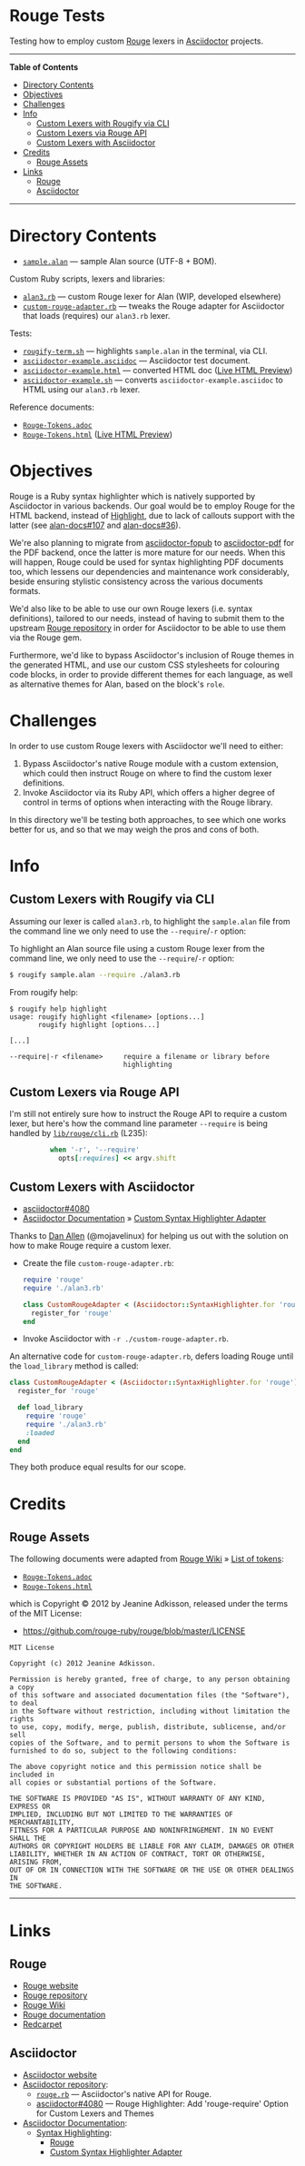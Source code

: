 # Rouge Tests

Testing how to employ custom [Rouge] lexers in [Asciidoctor] projects.


-----

**Table of Contents**

<!-- MarkdownTOC autolink="true" bracket="round" autoanchor="false" lowercase="only_ascii" uri_encoding="true" levels="1,2,3" -->

- [Directory Contents](#directory-contents)
- [Objectives](#objectives)
- [Challenges](#challenges)
- [Info](#info)
    - [Custom Lexers with Rougify via CLI](#custom-lexers-with-rougify-via-cli)
    - [Custom Lexers via Rouge API](#custom-lexers-via-rouge-api)
    - [Custom Lexers with Asciidoctor](#custom-lexers-with-asciidoctor)
- [Credits](#credits)
    - [Rouge Assets](#rouge-assets)
- [Links](#links)
    - [Rouge](#rouge)
    - [Asciidoctor](#asciidoctor)

<!-- /MarkdownTOC -->

-----

# Directory Contents

- [`sample.alan`][sample.alan] — sample Alan source (UTF-8 + BOM).

Custom Ruby scripts, lexers and libraries:

- [`alan3.rb`][alan3.rb] — custom Rouge lexer for Alan (WIP, developed elsewhere)
- [`custom-rouge-adapter.rb`][custom-rouge-adapter.rb] — tweaks the Rouge adapter for Asciidoctor that loads (requires) our `alan3.rb` lexer.

Tests:

- [`rougify-term.sh`][rougify-term.sh] — highlights `sample.alan` in the terminal, via CLI.
- [`asciidoctor-example.asciidoc`][asciidoctor-example.asciidoc] — Asciidoctor test document.
- [`asciidoctor-example.html`][asciidoctor-example.html] — converted HTML doc ([Live HTML Preview][ADoc Ex Live])
- [`asciidoctor-example.sh`][asciidoctor-example.sh] — converts `asciidoctor-example.asciidoc` to HTML using our `alan3.rb` lexer.

Reference documents:

- [`Rouge-Tokens.adoc`][Rouge-Tokens.adoc]
- [`Rouge-Tokens.html`][Rouge-Tokens.html] ([Live HTML Preview][Tokens Live])


# Objectives

Rouge is a Ruby syntax highlighter which is natively supported by Asciidoctor in various backends.
Our goal would be to employ Rouge for the HTML backend, instead of [Highlight], due to lack of callouts support with the latter (see [alan-docs#107] and [alan-docs#36]).

We're also planning to migrate from [asciidoctor-fopub] to [asciidoctor-pdf] for the PDF backend, once the latter is more mature for our needs.
When this will happen, Rouge could be used for syntax highlighting PDF documents too, which lessens our dependencies and maintenance work considerably, beside ensuring stylistic consistency across the various documents formats.

We'd also like to be able to use our own Rouge lexers (i.e. syntax definitions), tailored to our needs, instead of having to submit them to the upstream [Rouge repository] in order for Asciidoctor to be able to use them via the Rouge gem.

Furthermore, we'd like to bypass Asciidoctor's inclusion of Rouge themes in the generated HTML, and use our custom CSS stylesheets for colouring code blocks, in order to provide different themes for each language, as well as alternative themes for Alan, based on the block's `role`.

# Challenges

In order to use custom Rouge lexers with Asciidoctor we'll need to either:

1. Bypass Asciidoctor's native Rouge module with a custom extension, which could then instruct Rouge on where to find the custom lexer definitions.
2. Invoke Asciidoctor via its Ruby API, which offers a higher degree of control in terms of options when interacting with the Rouge library.

In this directory we'll be testing both approaches, to see which one works better for us, and so that we may weigh the pros and cons of both.


# Info

## Custom Lexers with Rougify via CLI

Assuming our lexer is called `alan3.rb`, to highlight the `sample.alan` file from the command line we only need to use the `--require`/`-r` option:

To highlight an Alan source file using a custom Rouge lexer from the command line, we only need to use the `--require`/`-r` option:

```bash
$ rougify sample.alan --require ./alan3.rb
```

From rougify help:

```
$ rougify help highlight
usage: rougify highlight <filename> [options...]
       rougify highlight [options...]

[...]

--require|-r <filename>     require a filename or library before
                            highlighting
```


## Custom Lexers via Rouge API

I'm still not entirely sure how to instruct the Rouge API to require a custom lexer, but here's how the command line parameter `--require` is being handled by [`lib/rouge/cli.rb`][cli.rb] (L235):

```ruby
          when '-r', '--require'
            opts[:requires] << argv.shift
```

## Custom Lexers with Asciidoctor

- [asciidoctor#4080]
- [Asciidoctor Documentation] » [Custom Syntax Highlighter Adapter]

Thanks to [Dan Allen]  (@mojavelinux) for helping us out with the solution on how to make Rouge require a custom lexer.

- Create the file `custom-rouge-adapter.rb`:
    ```ruby
    require 'rouge'
    require './alan3.rb'

    class CustomRougeAdapter < (Asciidoctor::SyntaxHighlighter.for 'rouge')
      register_for 'rouge'
    end
    ```
- Invoke Asciidoctor with `-r ./custom-rouge-adapter.rb`.

An alternative code for `custom-rouge-adapter.rb`, defers loading Rouge until the `load_library` method is called:

```ruby
class CustomRougeAdapter < (Asciidoctor::SyntaxHighlighter.for 'rouge')
  register_for 'rouge'

  def load_library
    require 'rouge'
    require './alan3.rb'
    :loaded
  end
end
```

They both produce equal results for our scope.

# Credits

## Rouge Assets

The following documents were adapted from [Rouge Wiki] » [List of tokens]:

- [`Rouge-Tokens.adoc`][Rouge-Tokens.adoc]
- [`Rouge-Tokens.html`][Rouge-Tokens.html]

which is Copyright © 2012 by Jeanine Adkisson, released under the terms of the MIT License:

- https://github.com/rouge-ruby/rouge/blob/master/LICENSE

```
MIT License

Copyright (c) 2012 Jeanine Adkisson.

Permission is hereby granted, free of charge, to any person obtaining a copy
of this software and associated documentation files (the "Software"), to deal
in the Software without restriction, including without limitation the rights
to use, copy, modify, merge, publish, distribute, sublicense, and/or sell
copies of the Software, and to permit persons to whom the Software is
furnished to do so, subject to the following conditions:

The above copyright notice and this permission notice shall be included in
all copies or substantial portions of the Software.

THE SOFTWARE IS PROVIDED "AS IS", WITHOUT WARRANTY OF ANY KIND, EXPRESS OR
IMPLIED, INCLUDING BUT NOT LIMITED TO THE WARRANTIES OF MERCHANTABILITY,
FITNESS FOR A PARTICULAR PURPOSE AND NONINFRINGEMENT. IN NO EVENT SHALL THE
AUTHORS OR COPYRIGHT HOLDERS BE LIABLE FOR ANY CLAIM, DAMAGES OR OTHER
LIABILITY, WHETHER IN AN ACTION OF CONTRACT, TORT OR OTHERWISE, ARISING FROM,
OUT OF OR IN CONNECTION WITH THE SOFTWARE OR THE USE OR OTHER DEALINGS IN
THE SOFTWARE.
```

-------------------------------------------------------------------------------

# Links

## Rouge

- [Rouge website][Rouge]
- [Rouge repository]
- [Rouge Wiki]
- [Rouge documentation]
- [Redcarpet]

## Asciidoctor

- [Asciidoctor website][Asciidoctor]
- [Asciidoctor repository]:
    + [`rouge.rb`][rouge.rb] — Asciidoctor's native API for Rouge.
    + [asciidoctor#4080] — Rouge Highlighter: Add 'rouge-require' Option for Custom Lexers and Themes
- [Asciidoctor Documentation]:
    + [Syntax Highlighting][AsciiDr Syntax Highlighting]:
        * [Rouge][AsciiDr Rouge]
        * [Custom Syntax Highlighter Adapter]


<!-----------------------------------------------------------------------------
                               REFERENCE LINKS
------------------------------------------------------------------------------>

[Rouge]: http://rouge.jneen.net "Rouge website"
[Rouge repository]: https://github.com/rouge-ruby/rouge "Rouge repository on GitHub"
[Rouge documentation]: https://rouge-ruby.github.io/docs/ "Rouge online documentation"
[Rouge Wiki]: https://github.com/rouge-ruby/rouge/wiki "Rouge Wiki on GitHub"

[List of tokens]: https://github.com/rouge-ruby/rouge/wiki/List-of-tokens "Rouge Wiki » List of tokens"

[cli.rb]: https://github.com/rouge-ruby/rouge/blob/master/lib/rouge/cli.rb#L235 "View source file at Rouge repository"

<!-- Asciidoctor -->

[Asciidoctor]: https://asciidoctor.org "Asciidoctor website"

[Asciidoctor repository]: https://github.com/asciidoctor/asciidoctor "Asciidoctor repository on GitHub"
[rouge.rb]: https://github.com/asciidoctor/asciidoctor/blob/master/lib/asciidoctor/syntax_highlighter/rouge.rb

[Asciidoctor Documentation]: https://docs.asciidoctor.org/asciidoctor/latest/
[AsciiDr Syntax Highlighting]: https://docs.asciidoctor.org/asciidoctor/latest/syntax-highlighting/
[AsciiDr Rouge]: https://docs.asciidoctor.org/asciidoctor/latest/syntax-highlighting/rouge/
[Custom Syntax Highlighter Adapter]: https://docs.asciidoctor.org/asciidoctor/latest/syntax-highlighting/custom/

<!-- 3rd Party tools -->

[asciidoctor-fopub]: https://github.com/asciidoctor/asciidoctor-fopub
[asciidoctor-pdf]: https://github.com/asciidoctor/asciidoctor-pdf
[Highlight]: http://www.andre-simon.de "Highlight website"
[Redcarpet]: https://github.com/vmg/redcarpet "Redcarpet repository on GitHub"

<!-- project files and folders -->

[alan3.rb]: ./alan3.rb "View source file"

[asciidoctor-example.asciidoc]: ./asciidoctor-example.asciidoc
[asciidoctor-example.html]: ./asciidoctor-example.html
[asciidoctor-example.sh]: ./asciidoctor-example.sh
[ADoc Ex Live]: https://htmlpreview.github.io/?https://github.com/alan-if/Alan-Testbed/blob/master/Rouge/asciidoctor-example.html "Live HTML Preview of 'asciidoctor-example.htm'"

[custom-rouge-adapter.rb]: ./custom-rouge-adapter.rb
[rougify-term.sh]: ./rougify-term.sh "View source file"
[sample.alan]: ./sample.alan "View source file"

[Rouge-Tokens.adoc]: ./Rouge-Tokens.adoc
[Rouge-Tokens.html]: ./Rouge-Tokens.html
[Tokens Live]: https://htmlpreview.github.io/?https://github.com/alan-if/Alan-Testbed/blob/master/Rouge/Rouge-Tokens.html "Live HTML Preview of 'Rouge-Tokens.htm'"


<!-- Issues -->

[alan-docs#107]: https://github.com/alan-if/alan-docs/issues/107
[alan-docs#36]: https://github.com/alan-if/alan-docs/issues/36
[asciidoctor#4080]: https://github.com/asciidoctor/asciidoctor/issues/4080 "Rouge Highlighter: Add 'rouge-require' Option for Custom Lexers and Themes"

<!-- people -->

[Dan Allen]: https://github.com/mojavelinux "View Dan Allen's GitHub profile"

<!-- EOF -->

